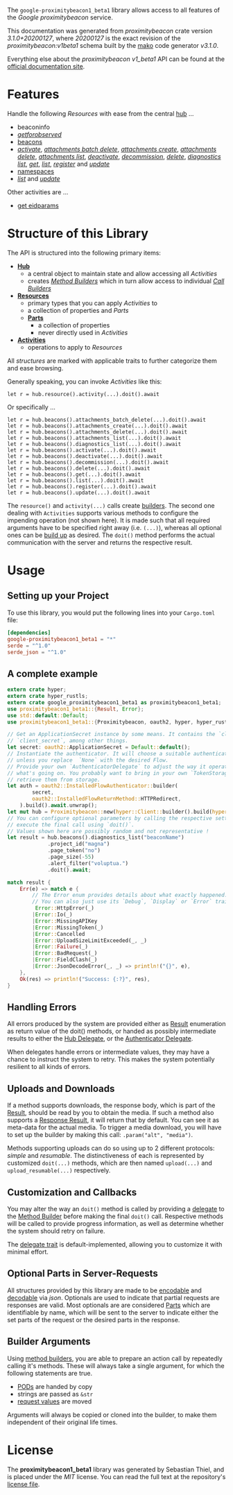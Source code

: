 <!---
DO NOT EDIT !
This file was generated automatically from 'src/mako/api/README.md.mako'
DO NOT EDIT !
-->
The `google-proximitybeacon1_beta1` library allows access to all features of the *Google proximitybeacon* service.

This documentation was generated from *proximitybeacon* crate version *3.1.0+20200127*, where *20200127* is the exact revision of the *proximitybeacon:v1beta1* schema built by the [mako](http://www.makotemplates.org/) code generator *v3.1.0*.

Everything else about the *proximitybeacon* *v1_beta1* API can be found at the
[official documentation site](https://developers.google.com/beacons/proximity/).
# Features

Handle the following *Resources* with ease from the central [hub](https://docs.rs/google-proximitybeacon1_beta1/3.1.0+20200127/google_proximitybeacon1_beta1/Proximitybeacon) ... 

* beaconinfo
 * [*getforobserved*](https://docs.rs/google-proximitybeacon1_beta1/3.1.0+20200127/google_proximitybeacon1_beta1/api::BeaconinfoGetforobservedCall)
* [beacons](https://docs.rs/google-proximitybeacon1_beta1/3.1.0+20200127/google_proximitybeacon1_beta1/api::Beacon)
 * [*activate*](https://docs.rs/google-proximitybeacon1_beta1/3.1.0+20200127/google_proximitybeacon1_beta1/api::BeaconActivateCall), [*attachments batch delete*](https://docs.rs/google-proximitybeacon1_beta1/3.1.0+20200127/google_proximitybeacon1_beta1/api::BeaconAttachmentBatchDeleteCall), [*attachments create*](https://docs.rs/google-proximitybeacon1_beta1/3.1.0+20200127/google_proximitybeacon1_beta1/api::BeaconAttachmentCreateCall), [*attachments delete*](https://docs.rs/google-proximitybeacon1_beta1/3.1.0+20200127/google_proximitybeacon1_beta1/api::BeaconAttachmentDeleteCall), [*attachments list*](https://docs.rs/google-proximitybeacon1_beta1/3.1.0+20200127/google_proximitybeacon1_beta1/api::BeaconAttachmentListCall), [*deactivate*](https://docs.rs/google-proximitybeacon1_beta1/3.1.0+20200127/google_proximitybeacon1_beta1/api::BeaconDeactivateCall), [*decommission*](https://docs.rs/google-proximitybeacon1_beta1/3.1.0+20200127/google_proximitybeacon1_beta1/api::BeaconDecommissionCall), [*delete*](https://docs.rs/google-proximitybeacon1_beta1/3.1.0+20200127/google_proximitybeacon1_beta1/api::BeaconDeleteCall), [*diagnostics list*](https://docs.rs/google-proximitybeacon1_beta1/3.1.0+20200127/google_proximitybeacon1_beta1/api::BeaconDiagnosticListCall), [*get*](https://docs.rs/google-proximitybeacon1_beta1/3.1.0+20200127/google_proximitybeacon1_beta1/api::BeaconGetCall), [*list*](https://docs.rs/google-proximitybeacon1_beta1/3.1.0+20200127/google_proximitybeacon1_beta1/api::BeaconListCall), [*register*](https://docs.rs/google-proximitybeacon1_beta1/3.1.0+20200127/google_proximitybeacon1_beta1/api::BeaconRegisterCall) and [*update*](https://docs.rs/google-proximitybeacon1_beta1/3.1.0+20200127/google_proximitybeacon1_beta1/api::BeaconUpdateCall)
* [namespaces](https://docs.rs/google-proximitybeacon1_beta1/3.1.0+20200127/google_proximitybeacon1_beta1/api::Namespace)
 * [*list*](https://docs.rs/google-proximitybeacon1_beta1/3.1.0+20200127/google_proximitybeacon1_beta1/api::NamespaceListCall) and [*update*](https://docs.rs/google-proximitybeacon1_beta1/3.1.0+20200127/google_proximitybeacon1_beta1/api::NamespaceUpdateCall)

Other activities are ...

* [get eidparams](https://docs.rs/google-proximitybeacon1_beta1/3.1.0+20200127/google_proximitybeacon1_beta1/api::MethodGetEidparamCall)



# Structure of this Library

The API is structured into the following primary items:

* **[Hub](https://docs.rs/google-proximitybeacon1_beta1/3.1.0+20200127/google_proximitybeacon1_beta1/Proximitybeacon)**
    * a central object to maintain state and allow accessing all *Activities*
    * creates [*Method Builders*](https://docs.rs/google-proximitybeacon1_beta1/3.1.0+20200127/google_proximitybeacon1_beta1/client::MethodsBuilder) which in turn
      allow access to individual [*Call Builders*](https://docs.rs/google-proximitybeacon1_beta1/3.1.0+20200127/google_proximitybeacon1_beta1/client::CallBuilder)
* **[Resources](https://docs.rs/google-proximitybeacon1_beta1/3.1.0+20200127/google_proximitybeacon1_beta1/client::Resource)**
    * primary types that you can apply *Activities* to
    * a collection of properties and *Parts*
    * **[Parts](https://docs.rs/google-proximitybeacon1_beta1/3.1.0+20200127/google_proximitybeacon1_beta1/client::Part)**
        * a collection of properties
        * never directly used in *Activities*
* **[Activities](https://docs.rs/google-proximitybeacon1_beta1/3.1.0+20200127/google_proximitybeacon1_beta1/client::CallBuilder)**
    * operations to apply to *Resources*

All *structures* are marked with applicable traits to further categorize them and ease browsing.

Generally speaking, you can invoke *Activities* like this:

```Rust,ignore
let r = hub.resource().activity(...).doit().await
```

Or specifically ...

```ignore
let r = hub.beacons().attachments_batch_delete(...).doit().await
let r = hub.beacons().attachments_create(...).doit().await
let r = hub.beacons().attachments_delete(...).doit().await
let r = hub.beacons().attachments_list(...).doit().await
let r = hub.beacons().diagnostics_list(...).doit().await
let r = hub.beacons().activate(...).doit().await
let r = hub.beacons().deactivate(...).doit().await
let r = hub.beacons().decommission(...).doit().await
let r = hub.beacons().delete(...).doit().await
let r = hub.beacons().get(...).doit().await
let r = hub.beacons().list(...).doit().await
let r = hub.beacons().register(...).doit().await
let r = hub.beacons().update(...).doit().await
```

The `resource()` and `activity(...)` calls create [builders][builder-pattern]. The second one dealing with `Activities` 
supports various methods to configure the impending operation (not shown here). It is made such that all required arguments have to be 
specified right away (i.e. `(...)`), whereas all optional ones can be [build up][builder-pattern] as desired.
The `doit()` method performs the actual communication with the server and returns the respective result.

# Usage

## Setting up your Project

To use this library, you would put the following lines into your `Cargo.toml` file:

```toml
[dependencies]
google-proximitybeacon1_beta1 = "*"
serde = "^1.0"
serde_json = "^1.0"
```

## A complete example

```Rust
extern crate hyper;
extern crate hyper_rustls;
extern crate google_proximitybeacon1_beta1 as proximitybeacon1_beta1;
use proximitybeacon1_beta1::{Result, Error};
use std::default::Default;
use proximitybeacon1_beta1::{Proximitybeacon, oauth2, hyper, hyper_rustls};

// Get an ApplicationSecret instance by some means. It contains the `client_id` and 
// `client_secret`, among other things.
let secret: oauth2::ApplicationSecret = Default::default();
// Instantiate the authenticator. It will choose a suitable authentication flow for you, 
// unless you replace  `None` with the desired Flow.
// Provide your own `AuthenticatorDelegate` to adjust the way it operates and get feedback about 
// what's going on. You probably want to bring in your own `TokenStorage` to persist tokens and
// retrieve them from storage.
let auth = oauth2::InstalledFlowAuthenticator::builder(
        secret,
        oauth2::InstalledFlowReturnMethod::HTTPRedirect,
    ).build().await.unwrap();
let mut hub = Proximitybeacon::new(hyper::Client::builder().build(hyper_rustls::HttpsConnector::with_native_roots().https_or_http().enable_http1().enable_http2().build()), auth);
// You can configure optional parameters by calling the respective setters at will, and
// execute the final call using `doit()`.
// Values shown here are possibly random and not representative !
let result = hub.beacons().diagnostics_list("beaconName")
             .project_id("magna")
             .page_token("no")
             .page_size(-55)
             .alert_filter("voluptua.")
             .doit().await;

match result {
    Err(e) => match e {
        // The Error enum provides details about what exactly happened.
        // You can also just use its `Debug`, `Display` or `Error` traits
         Error::HttpError(_)
        |Error::Io(_)
        |Error::MissingAPIKey
        |Error::MissingToken(_)
        |Error::Cancelled
        |Error::UploadSizeLimitExceeded(_, _)
        |Error::Failure(_)
        |Error::BadRequest(_)
        |Error::FieldClash(_)
        |Error::JsonDecodeError(_, _) => println!("{}", e),
    },
    Ok(res) => println!("Success: {:?}", res),
}

```
## Handling Errors

All errors produced by the system are provided either as [Result](https://docs.rs/google-proximitybeacon1_beta1/3.1.0+20200127/google_proximitybeacon1_beta1/client::Result) enumeration as return value of
the doit() methods, or handed as possibly intermediate results to either the 
[Hub Delegate](https://docs.rs/google-proximitybeacon1_beta1/3.1.0+20200127/google_proximitybeacon1_beta1/client::Delegate), or the [Authenticator Delegate](https://docs.rs/yup-oauth2/*/yup_oauth2/trait.AuthenticatorDelegate.html).

When delegates handle errors or intermediate values, they may have a chance to instruct the system to retry. This 
makes the system potentially resilient to all kinds of errors.

## Uploads and Downloads
If a method supports downloads, the response body, which is part of the [Result](https://docs.rs/google-proximitybeacon1_beta1/3.1.0+20200127/google_proximitybeacon1_beta1/client::Result), should be
read by you to obtain the media.
If such a method also supports a [Response Result](https://docs.rs/google-proximitybeacon1_beta1/3.1.0+20200127/google_proximitybeacon1_beta1/client::ResponseResult), it will return that by default.
You can see it as meta-data for the actual media. To trigger a media download, you will have to set up the builder by making
this call: `.param("alt", "media")`.

Methods supporting uploads can do so using up to 2 different protocols: 
*simple* and *resumable*. The distinctiveness of each is represented by customized 
`doit(...)` methods, which are then named `upload(...)` and `upload_resumable(...)` respectively.

## Customization and Callbacks

You may alter the way an `doit()` method is called by providing a [delegate](https://docs.rs/google-proximitybeacon1_beta1/3.1.0+20200127/google_proximitybeacon1_beta1/client::Delegate) to the 
[Method Builder](https://docs.rs/google-proximitybeacon1_beta1/3.1.0+20200127/google_proximitybeacon1_beta1/client::CallBuilder) before making the final `doit()` call. 
Respective methods will be called to provide progress information, as well as determine whether the system should 
retry on failure.

The [delegate trait](https://docs.rs/google-proximitybeacon1_beta1/3.1.0+20200127/google_proximitybeacon1_beta1/client::Delegate) is default-implemented, allowing you to customize it with minimal effort.

## Optional Parts in Server-Requests

All structures provided by this library are made to be [encodable](https://docs.rs/google-proximitybeacon1_beta1/3.1.0+20200127/google_proximitybeacon1_beta1/client::RequestValue) and 
[decodable](https://docs.rs/google-proximitybeacon1_beta1/3.1.0+20200127/google_proximitybeacon1_beta1/client::ResponseResult) via *json*. Optionals are used to indicate that partial requests are responses 
are valid.
Most optionals are are considered [Parts](https://docs.rs/google-proximitybeacon1_beta1/3.1.0+20200127/google_proximitybeacon1_beta1/client::Part) which are identifiable by name, which will be sent to 
the server to indicate either the set parts of the request or the desired parts in the response.

## Builder Arguments

Using [method builders](https://docs.rs/google-proximitybeacon1_beta1/3.1.0+20200127/google_proximitybeacon1_beta1/client::CallBuilder), you are able to prepare an action call by repeatedly calling it's methods.
These will always take a single argument, for which the following statements are true.

* [PODs][wiki-pod] are handed by copy
* strings are passed as `&str`
* [request values](https://docs.rs/google-proximitybeacon1_beta1/3.1.0+20200127/google_proximitybeacon1_beta1/client::RequestValue) are moved

Arguments will always be copied or cloned into the builder, to make them independent of their original life times.

[wiki-pod]: http://en.wikipedia.org/wiki/Plain_old_data_structure
[builder-pattern]: http://en.wikipedia.org/wiki/Builder_pattern
[google-go-api]: https://github.com/google/google-api-go-client

# License
The **proximitybeacon1_beta1** library was generated by Sebastian Thiel, and is placed 
under the *MIT* license.
You can read the full text at the repository's [license file][repo-license].

[repo-license]: https://github.com/Byron/google-apis-rsblob/main/LICENSE.md

